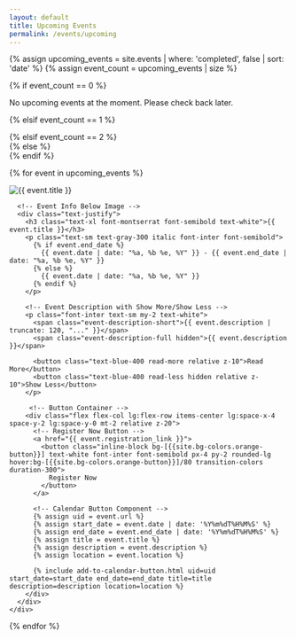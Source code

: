 ```yaml
---
layout: default
title: Upcoming Events
permalink: /events/upcoming
---
```


<div class="container pb-10 px-2 md:mx-auto" data-aos="fade-up">
    
   <!-- Fetch upcoming events -->
  {% assign upcoming_events = site.events | where: 'completed', false | sort: 'date' %}
  {% assign event_count = upcoming_events | size %}

  {% if event_count == 0 %}
  <div class="font-inter text-center text-gray-500 text-xl mt-16">
  No upcoming events at the moment. Please check back later.
</div>

  <!-- Conditionally set grid based on the number of events -->
  {% elsif event_count == 1 %}
    <div class="grid grid-cols-1 place-items-center gap-4 md:gap-8">
  {% elsif event_count == 2 %}
    <div class="grid grid-cols-1 md:grid-cols-2 gap-4 md:gap-8">
  {% else %}
    <div class="grid grid-cols-1 md:grid-cols-2 lg:grid-cols-3 gap-4 md:gap-8 items-start">
  {% endif %}

  {% for event in upcoming_events %}
    <div
      class="event-card relative bg-[{{site.bg-colors.darkBlue}}] p-6 rounded-2xl shadow-lg transition duration-300 hover:shadow-xl hover:scale-[1.02] cursor-pointer"
    >
      <a href="{{ event.url }}" class="absolute inset-0 block"></a>
      <!-- Event Image on Top -->
      <div class="w-full flex justify-center">
        <img loading="lazy"
          src="{{ event.banner_image }}"
          alt="{{ event.title }}"
          class="w-full h-auto rounded-md mb-4"
        />
      </div>

      <!-- Event Info Below Image -->
      <div class="text-justify">
        <h3 class="text-xl font-montserrat font-semibold text-white">{{ event.title }}</h3>
        <p class="text-sm text-gray-300 italic font-inter font-semibold">
          {% if event.end_date %}
            {{ event.date | date: "%a, %b %e, %Y" }} - {{ event.end_date | date: "%a, %b %e, %Y" }}
          {% else %}
            {{ event.date | date: "%a, %b %e, %Y" }}
          {% endif %}
        </p>

        <!-- Event Description with Show More/Show Less -->
        <p class="font-inter text-sm my-2 text-white">
          <span class="event-description-short">{{ event.description | truncate: 120, "..." }}</span>
          <span class="event-description-full hidden">{{ event.description }}</span>

          <button class="text-blue-400 read-more relative z-10">Read More</button>
          <button class="text-blue-400 read-less hidden relative z-10">Show Less</button>
        </p>

         <!-- Button Container -->
        <div class="flex flex-col lg:flex-row items-center lg:space-x-4 space-y-2 lg:space-y-0 mt-2 relative z-20">
          <!-- Register Now Button -->
          <a href="{{ event.registration_link }}">
            <button class="inline-block bg-[{{site.bg-colors.orange-button}}] text-white font-inter font-semibold px-4 py-2 rounded-lg hover:bg-[{{site.bg-colors.orange-button}}]/80 transition-colors duration-300">
              Register Now
            </button>
          </a>

          <!-- Calendar Button Component -->
          {% assign uid = event.url %}
          {% assign start_date = event.date | date: '%Y%m%dT%H%M%S' %}
          {% assign end_date = event.end_date | date: '%Y%m%dT%H%M%S' %}
          {% assign title = event.title %}
          {% assign description = event.description %}
          {% assign location = event.location %}
          
          {% include add-to-calendar-button.html uid=uid start_date=start_date end_date=end_date title=title description=description location=location %}
        </div>
      </div>
    </div>
  {% endfor %}
  </div>
</div>
